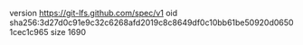 version https://git-lfs.github.com/spec/v1
oid sha256:3d27d0c91e9c32c6268afd2019c8c8649df0c10bb61be50920d06501cec1c965
size 1690
